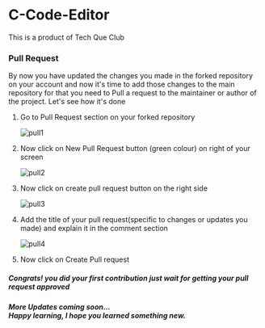 # C-Code-Editor
This is a product of Tech Que Club

<h3>Pull Request</h3>
By now you have updated the changes you made in the forked repository on your account and now it's time to add those changes to the main repository for that you need to Pull a request to the maintainer or author of the project. Let's see how it's done
<ol>
<li>Go to Pull Request section on your forked repository</li>

![pull1](https://user-images.githubusercontent.com/87477923/197096950-faf85015-6511-4786-87be-84e56be26a45.png)

<li>Now click on New Pull Request button (green colour) on right of your screen </li>

![pull2](https://user-images.githubusercontent.com/87477923/197097175-33a4eae8-f2f2-4e2b-b1f7-c12c3a3a4ee9.png)

<li>Now click on create pull request button on the right side</li>

![pull3](https://user-images.githubusercontent.com/87477923/197097297-591024f3-92a1-406f-aff5-a2c1d513295f.png)

<li>Add the title of your pull request(specific to changes or updates you made) and explain it in the comment section</li>

![pull4](https://user-images.githubusercontent.com/87477923/197097545-e7ba14ba-2ff6-45b1-9c04-1fb5fce58310.png)

<li>Now click on Create Pull request</li>
</ol>
<h5>Congrats! you did your first contribution just wait for getting your pull request approved<h5>
</ul>
<p>More Updates coming soon... 
<br>Happy learning, I hope you learned something new.</p>
